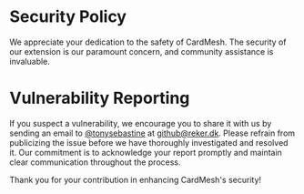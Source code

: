 # Security Policy

We appreciate your dedication to the safety of CardMesh. The security of our extension is our paramount concern, and
community assistance is invaluable.

# Vulnerability Reporting

If you suspect a vulnerability, we encourage you to share it with us by sending an email
to [@tonysebastine](https://github.com/tonysebastine) at
github@reker.dk. Please refrain from publicizing the issue before we have thoroughly investigated and resolved it. Our
commitment is to acknowledge your report promptly and maintain clear communication throughout the process.

Thank you for your contribution in enhancing CardMesh's security!
